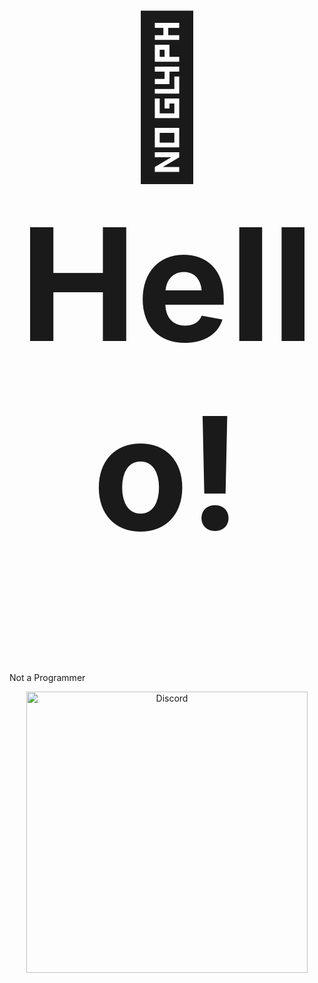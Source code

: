 <h1 align="center" style="font-size:250px">👋 Hello!</h1>
<p align="left">Not a Programmer</p>

<p align="center">
    <a href="https://discord.com/users/566507480788631552"><img src="https://lanyard.cnrad.dev/api/566507480788631552?borderRadius=20px&bg=00000000" alt="Discord" width="450"/></a>
</p>
